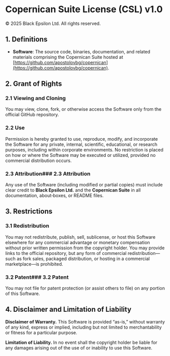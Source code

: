 # Copernican Suite License (CSL) v1.0

© 2025 Black Epsilon Ltd.
All rights reserved.

## 1. Definitions

* **Software**: The source code, binaries, documentation, and related materials comprising the Copernican Suite hosted at [https://github.com/apostolovbg/copernican](https://github.com/apostolovbg/copernican).

## 2. Grant of Rights

### 2.1 Viewing and Cloning

You may view, clone, fork, or otherwise access the Software only from the official GitHub repository.

### 2.2 Use

Permission is hereby granted to use, reproduce, modify, and incorporate the Software for any private, internal, scientific, educational, or research purposes, including within corporate environments. No restriction is placed on how or where the Software may be executed or utilized, provided no commercial distribution occurs.

### 2.3 Attribution### 2.3 Attribution

Any use of the Software (including modified or partial copies) must include clear credit to **Black Epsilon Ltd.** and the **Copernican Suite** in all documentation, about‐boxes, or README files.

## 3. Restrictions

### 3.1 Redistribution

You may not redistribute, publish, sell, sublicense, or host this Software elsewhere for any commercial advantage or monetary compensation without prior written permission from the copyright holder. You may provide links to the official repository, but any form of commercial redistribution—such as fork sales, packaged distribution, or hosting in a commercial marketplace—is prohibited.

### 3.2 Patent### 3.2 Patent

You may not file for patent protection (or assist others to file) on any portion of this Software.

## 4. Disclaimer and Limitation of Liability

**Disclaimer of Warranty.** This Software is provided “as-is,” without warranty of any kind, express or implied, including but not limited to merchantability or fitness for a particular purpose.

**Limitation of Liability.** In no event shall the copyright holder be liable for any damages arising out of the use of or inability to use this Software.
